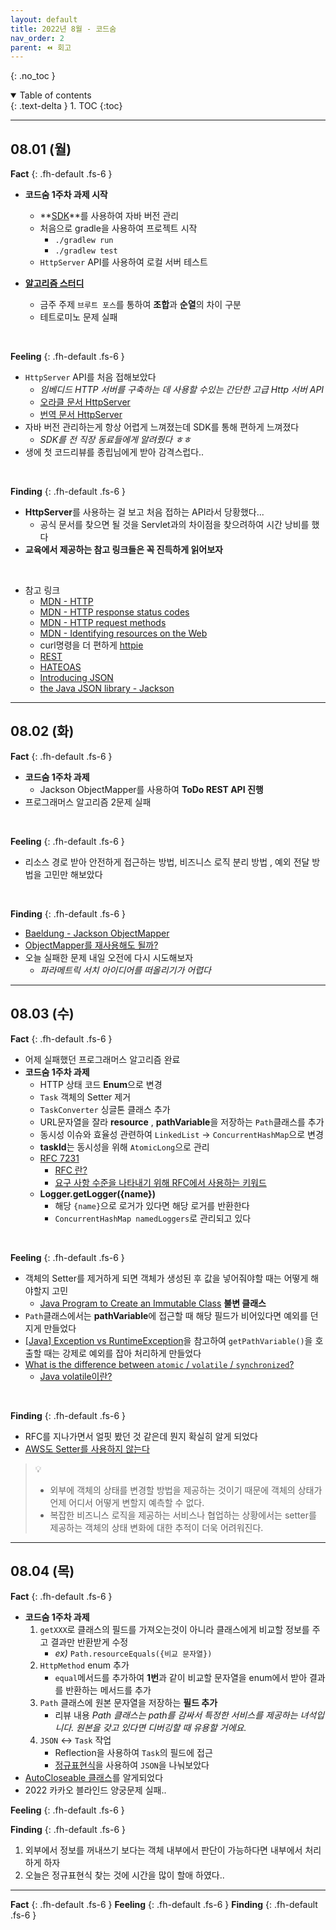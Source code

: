 ```yaml
---
layout: default
title: 2022년 8월 - 코드숨
nav_order: 2
parent: ⏪ 회고
---
```

{: .no_toc }

<details open markdown="block">
  <summary>
    Table of contents
  </summary>
  {: .text-delta }
1. TOC
{:toc}
</details>

---

[알고리즘 스터디]: https://github.com/jdalma/Algorithm-Study

## **08.01 (월)**

**Fact**
{: .fh-default .fs-6 }

- **코드숨 1주차 과제 시작**
  - **[SDK](https://johngrib.github.io/wiki/sdkman/)**를 사용하여 자바 버전 관리
  - 처음으로 gradle을 사용하여 프로젝트 시작
    - `./gradlew run`
    - `./gradlew test`
  - `HttpServer` API를 사용하여 로컬 서버 테스트

- **[알고리즘 스터디][알고리즘 스터디]** 
  - 금주 주제 `브루트 포스`를 통하여 **조합**과 **순열**의 차이 구분
  - 테트로미노 문제 실패

<br>

**Feeling**
{: .fh-default .fs-6 }

- `HttpServer` API를 처음 접해보았다
  - *임베디드 HTTP 서버를 구축하는 데 사용할 수있는 간단한 고급 Http 서버 API*
  - [오라클 문서 HttpServer](https://docs.oracle.com/en/java/javase/11/docs/api/jdk.httpserver/com/sun/net/httpserver/package-summary.html)
  - [번역 문서 HttpServer](https://runebook.dev/ko/docs/openjdk/jdk.httpserver/com/sun/net/httpserver/package-summary)
- 자바 버전 관리하는게 항상 어렵게 느껴졌는데 SDK를 통해 편하게 느껴졌다
  - *SDK를 전 직장 동료들에게 알려줬다 ㅎㅎ*
- 생에 첫 코드리뷰를 종립님에게 받아 감격스럽다..

<br>

**Finding**
{: .fh-default .fs-6 }

- **HttpServer**를 사용하는 걸 보고 처음 접하는 API라서 당황했다...
  - 공식 문서를 찾으면 될 것을 Servlet과의 차이점을 찾으려하여 시간 낭비를 했다
- **교육에서 제공하는 참고 링크들은 꼭 진득하게 읽어보자**

<br>

- 참고 링크
   - [MDN - HTTP](https://developer.mozilla.org/en-US/docs/Web/HTTP)
   - [MDN - HTTP response status codes](https://developer.mozilla.org/en-US/docs/Web/HTTP/Status)
   - [MDN - HTTP request methods](https://developer.mozilla.org/en-US/docs/Web/HTTP/Methods)
   - [MDN - Identifying resources on the Web](https://developer.mozilla.org/en-US/docs/Web/HTTP/Basics_of_HTTP/Identifying_resources_on_the_Web)
   - curl명령을 더 편하게 [httpie](https://httpie.io/)
   - [REST](https://en.wikipedia.org/wiki/Representational_state_transfer)
   - [HATEOAS](https://en.wikipedia.org/wiki/HATEOAS)
   - [Introducing JSON](https://www.json.org/json-en.html)
   - [the Java JSON library - Jackson](https://github.com/FasterXML/jackson) 

***

## **08.02 (화)**

**Fact**
{: .fh-default .fs-6 }
- **코드숨 1주차 과제**
  - Jackson ObjectMapper를 사용하여 **ToDo REST API 진행**
- 프로그래머스 알고리즘 2문제 실패

<br>  

**Feeling**
{: .fh-default .fs-6 }
- 리소스 경로 받아 안전하게 접근하는 방법, 비즈니스 로직 분리 방법 , 예외 전달 방법을 고민만 해보았다

<br> 

**Finding**
{: .fh-default .fs-6 }
- [Baeldung - Jackson ObjectMapper](https://www.baeldung.com/jackson-object-mapper-tutorial)
- [ObjectMapper를 재사용해도 될까?](https://joyykim.tistory.com/21)
- 오늘 실패한 문제 내일 오전에 다시 시도해보자
  - *파라메트릭 서치 아이디어를 떠올리기가 어렵다*

***

## **08.03 (수)**

**Fact**
{: .fh-default .fs-6 }
- 어제 실패했던 프로그래머스 알고리즘 완료
- **코드숨 1주차 과제**
  - HTTP 상태 코드 **Enum**으로 변경
  - `Task` 객체의 Setter 제거
  - `TaskConverter` 싱글톤 클래스 추가
  - URL문자열을 잘라 **resource** , **pathVariable**을 저장하는 `Path`클래스를 추가
  - 동시성 이슈와 효율성 관련하여 `LinkedList` → `ConcurrentHashMap`으로 변경
  - **taskId**는 동시성을 위해 `AtomicLong`으로 관리
  - [RFC 7231](https://datatracker.ietf.org/doc/html/rfc7231#section-6.3.1)
    - [RFC 란?](https://www.lesstif.com/software-architect/rfc-request-for-comments-129007717.html)
    - [요구 사항 수준을 나타내기 위해 RFC에서 사용하는 키워드](https://datatracker.ietf.org/doc/html/rfc2119)
  - **Logger.getLogger({name})**
    - 해당 `{name}`으로 로거가 있다면 해당 로거를 반환한다
    - `ConcurrentHashMap namedLoggers`로 관리되고 있다

<br>  

**Feeling**
{: .fh-default .fs-6 }
- 객체의 Setter를 제거하게 되면 객체가 생성된 후 값을 넣어줘야할 때는 어떻게 해야할지 고민
  - [Java Program to Create an Immutable Class](https://www.programiz.com/java-programming/examples/create-immutable-class) **불변 클래스**
-  `Path`클래스에서는 **pathVariable**에 접근할 때 해당 필드가 비어있다면 예외를 던지게 만들었다
  - [[Java] Exception vs RuntimeException](https://medium.com/@hongseongho/java-exception-vs-runtimeexception-af58f11aa452)을 참고하여 `getPathVariable()`을 호출할 때는 강제로 예외를 잡아 처리하게 만들었다
- [What is the difference between `atomic` / `volatile` / `synchronized`?](https://stackoverflow.com/questions/9749746/what-is-the-difference-between-atomic-volatile-synchronized)
  - [Java volatile이란?](https://nesoy.github.io/articles/2018-06/Java-volatile)

<br> 

**Finding**
{: .fh-default .fs-6 }
- RFC를 지나가면서 얼핏 봤던 것 같은데 뭔지 확실히 알게 되었다
- [AWS도 Setter를 사용하지 않는다](https://blog.sogoagain.com/posts/2019/aws-also-doesnt-use-setters/)

> 💡
>  -  외부에 객체의 상태를 변경할 방법을 제공하는 것이기 때문에 객체의 상태가 언제 어디서 어떻게 변할지 예측할 수 없다. 
>  -  복잡한 비즈니스 로직을 제공하는 서비스나 협업하는 상황에서는 setter를 제공하는 객체의 상태 변화에 대한 추적이 더욱 어려워진다.


***

## **08.04 (목)**

**Fact**
{: .fh-default .fs-6 }
- **코드숨 1주차 과제**
  1. `getXXX`로 클래스의 필드를 가져오는것이 아니라 클래스에게 비교할 정보를 주고 결과만 반환받게 수정
     - *ex)* `Path.resourceEquals({비교 문자열})`
  2. `HttpMethod` enum 추가
     - `equal`메서드를 추가하여 **1번**과 같이 비교할 문자열을 enum에서 받아 결과를 반환하는 메서드를 추가
  3. `Path` 클래스에 원본 문자열을 저장하는 **필드 추가**
     - 리뷰 내용 *Path 클래스는 path를 감싸서 특정한 서비스를 제공하는 녀석입니다. 원본을 갖고 있다면 디버깅할 때 유용할 거에요.*
  4. `JSON` ↔︎ `Task` 작업
     - Reflection을 사용하여 `Task`의 필드에 접근
     - [정규표현식](https://www.nextree.co.kr/p4327/)을 사용하여 `JSON`을 나눠보았다
- [AutoCloseable 클래스](https://velog.io/@sa1341/AutoCloseable-%ED%81%B4%EB%9E%98%EC%8A%A4)를 알게되었다
- 2022 카카오 블라인드 양궁문제 실패..

**Feeling**
{: .fh-default .fs-6 }


**Finding**
{: .fh-default .fs-6 }
1. 외부에서 정보를 꺼내쓰기 보다는 객체 내부에서 판단이 가능하다면 내부에서 처리하게 하자
2. 오늘은 정규표현식 찾는 것에 시간을 많이 할애 하였다..

***

**Fact**
{: .fh-default .fs-6 }
**Feeling**
{: .fh-default .fs-6 }
**Finding**
{: .fh-default .fs-6 }

